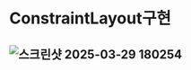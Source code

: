 # ConstraintLayout구현

## ![스크린샷 2025-03-29 180254](https://github.com/user-attachments/assets/1734c3e8-c117-46d2-b2da-d87dea7a0443)
